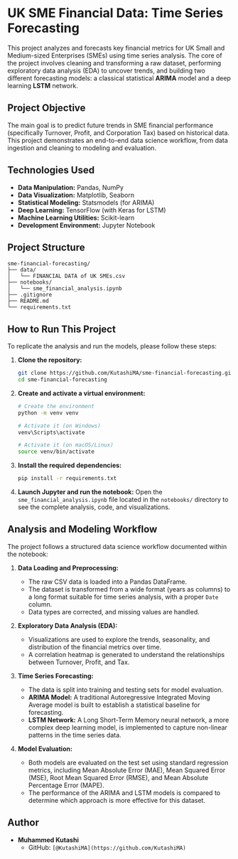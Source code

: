 # UK SME Financial Data: Time Series Forecasting

This project analyzes and forecasts key financial metrics for UK Small and Medium-sized Enterprises (SMEs) using time series analysis. The core of the project involves cleaning and transforming a raw dataset, performing exploratory data analysis (EDA) to uncover trends, and building two different forecasting models: a classical statistical **ARIMA** model and a deep learning **LSTM** network.

## Project Objective

The main goal is to predict future trends in SME financial performance (specifically Turnover, Profit, and Corporation Tax) based on historical data. This project demonstrates an end-to-end data science workflow, from data ingestion and cleaning to modeling and evaluation.

## Technologies Used

*   **Data Manipulation:** Pandas, NumPy
*   **Data Visualization:** Matplotlib, Seaborn
*   **Statistical Modeling:** Statsmodels (for ARIMA)
*   **Deep Learning:** TensorFlow (with Keras for LSTM)
*   **Machine Learning Utilities:** Scikit-learn
*   **Development Environment:** Jupyter Notebook

## Project Structure

```
sme-financial-forecasting/
├── data/
│   └── FINANCIAL DATA of UK SMEs.csv
├── notebooks/
│   └── sme_financial_analysis.ipynb
├── .gitignore
├── README.md
└── requirements.txt
```

## How to Run This Project

To replicate the analysis and run the models, please follow these steps:

1.  **Clone the repository:**
    ```bash
    git clone https://github.com/KutashiMA/sme-financial-forecasting.git
    cd sme-financial-forecasting
    ```

2.  **Create and activate a virtual environment:**
    ```bash
    # Create the environment
    python -m venv venv

    # Activate it (on Windows)
    venv\Scripts\activate

    # Activate it (on macOS/Linux)
    source venv/bin/activate
    ```

3.  **Install the required dependencies:**
    ```bash
    pip install -r requirements.txt
    ```

4.  **Launch Jupyter and run the notebook:**
    Open the `sme_financial_analysis.ipynb` file located in the `notebooks/` directory to see the complete analysis, code, and visualizations.

## Analysis and Modeling Workflow

The project follows a structured data science workflow documented within the notebook:

1.  **Data Loading and Preprocessing:**
    *   The raw CSV data is loaded into a Pandas DataFrame.
    *   The dataset is transformed from a wide format (years as columns) to a long format suitable for time series analysis, with a proper `Date` column.
    *   Data types are corrected, and missing values are handled.

2.  **Exploratory Data Analysis (EDA):**
    *   Visualizations are used to explore the trends, seasonality, and distribution of the financial metrics over time.
    *   A correlation heatmap is generated to understand the relationships between Turnover, Profit, and Tax.

3.  **Time Series Forecasting:**
    *   The data is split into training and testing sets for model evaluation.
    *   **ARIMA Model:** A traditional Autoregressive Integrated Moving Average model is built to establish a statistical baseline for forecasting.
    *   **LSTM Network:** A Long Short-Term Memory neural network, a more complex deep learning model, is implemented to capture non-linear patterns in the time series data.

4.  **Model Evaluation:**
    *   Both models are evaluated on the test set using standard regression metrics, including Mean Absolute Error (MAE), Mean Squared Error (MSE), Root Mean Squared Error (RMSE), and Mean Absolute Percentage Error (MAPE).
    *   The performance of the ARIMA and LSTM models is compared to determine which approach is more effective for this dataset.

## Author

*   **Muhammed Kutashi**
    *   GitHub: `[@KutashiMA](https://github.com/KutashiMA)`